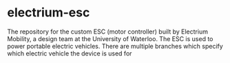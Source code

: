 # electrium-esc
The repository for the custom ESC (motor controller) built by Electrium Mobility, a design team at the University of Waterloo. The ESC is used to power portable electric vehicles. There are multiple branches which specify which electric vehicle the device is used for
